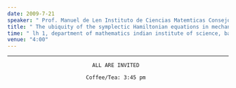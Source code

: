 ```yaml
---
date: 2009-7-21
speaker: " Prof. Manuel de Len Instituto de Ciencias Matemticas Consejo Superior de Investigaciones Cientificas"
title: " The ubiquity of the symplectic Hamiltonian equations in mechanics"
time: " lh 1, department of mathematics indian institute of science, bangalore" 
venue: "4:00"
---
```

*****************************************************

                               ALL ARE INVITED

                             Coffee/Tea: 3:45 pm
